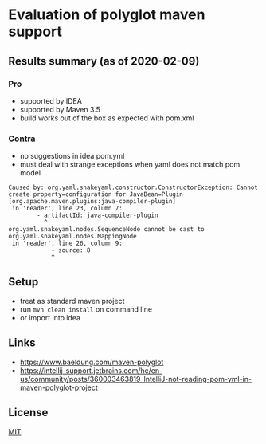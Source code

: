 # Evaluation of polyglot maven support

## Results summary (as of 2020-02-09)

### Pro
* supported by IDEA
* supported by Maven 3.5
* build works out of the box as expected with pom.xml

### Contra
* no suggestions in idea pom.yml
* must deal with strange exceptions when yaml does not match pom model
```text
Caused by: org.yaml.snakeyaml.constructor.ConstructorException: Cannot create property=configuration for JavaBean=Plugin [org.apache.maven.plugins:java-compiler-plugin]
 in 'reader', line 23, column 7:
        - artifactId: java-compiler-plugin
          ^
org.yaml.snakeyaml.nodes.SequenceNode cannot be cast to org.yaml.snakeyaml.nodes.MappingNode
 in 'reader', line 26, column 9:
            - source: 8
            ^
```

## Setup
* treat as standard maven project
* run ```mvn clean install``` on command line
* or import into idea

## Links
* https://www.baeldung.com/maven-polyglot
* https://intellij-support.jetbrains.com/hc/en-us/community/posts/360003463819-IntelliJ-not-reading-pom-yml-in-maven-polyglot-project


## License
[MIT](./license.txt)
